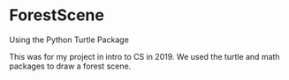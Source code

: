 # ForestScene
Using the Python Turtle Package

This was for my project in intro to CS in 2019. We used the turtle and math packages to draw a forest scene.
